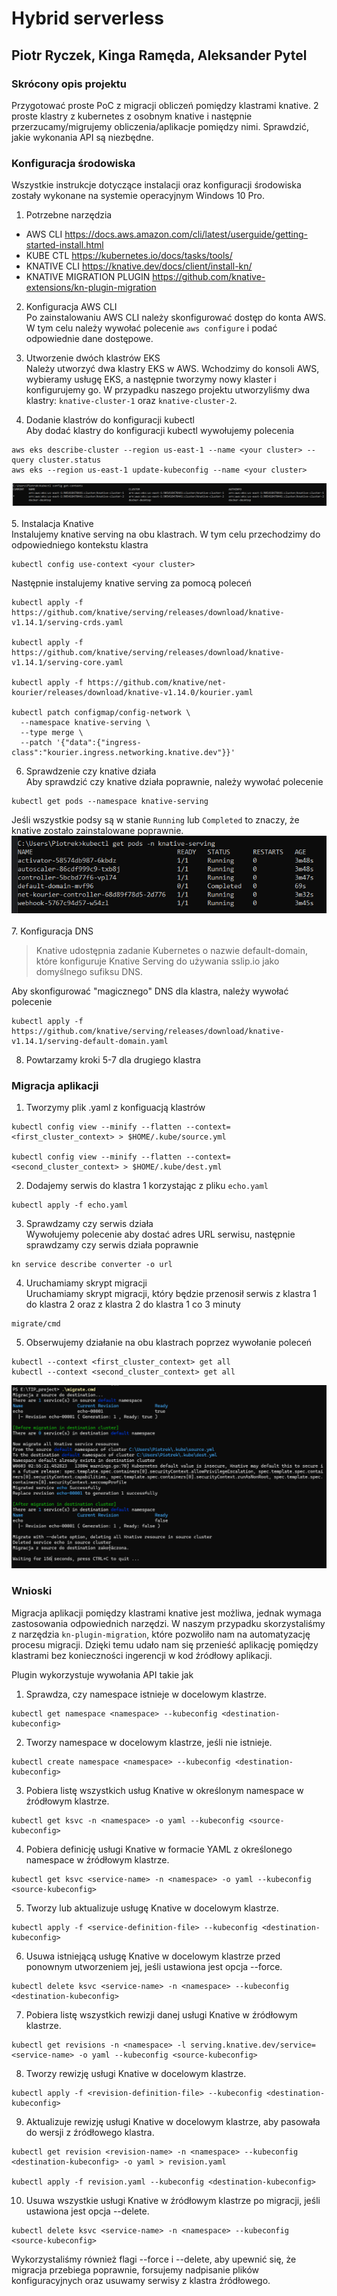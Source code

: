 # Hybrid serverless
## Piotr Ryczek, Kinga Ramęda, Aleksander Pytel

### Skrócony opis projektu
Przygotować proste PoC z migracji obliczeń pomiędzy klastrami knative. 2 proste klastry z kubernetes z osobnym knative i następnie przerzucamy/migrujemy obliczenia/aplikacje pomiędzy nimi. Sprawdzić, jakie wykonania API są niezbędne.


### Konfiguracja środowiska
Wszystkie instrukcje dotyczące instalacji oraz konfiguracji środowiska zostały wykonane na systemie operacyjnym Windows 10 Pro.

1. Potrzebne narzędzia
- AWS CLI https://docs.aws.amazon.com/cli/latest/userguide/getting-started-install.html 
- KUBE CTL
https://kubernetes.io/docs/tasks/tools/ 
- KNATIVE CLI 
https://knative.dev/docs/client/install-kn/
- KNATIVE MIGRATION PLUGIN
https://github.com/knative-extensions/kn-plugin-migration

2. Konfiguracja AWS CLI\
Po zainstalowaniu AWS CLI należy skonfigurować dostęp do konta AWS. W tym celu należy wywołać polecenie `aws configure` i podać odpowiednie dane dostępowe.

3. Utworzenie dwóch klastrów EKS\
Należy utworzyć dwa klastry EKS w AWS. Wchodzimy do konsoli AWS, wybieramy usługę EKS, a następnie tworzymy nowy klaster i konfigurujemy go. W przypadku naszego projektu utworzyliśmy dwa klastry: `knative-cluster-1` oraz `knative-cluster-2`.

4. Dodanie klastrów do konfiguracji kubectl\
Aby dodać klastry do konfiguracji kubectl wywołujemy polecenia
```
aws eks describe-cluster --region us-east-1 --name <your cluster> --query cluster.status
aws eks --region us-east-1 update-kubeconfig --name <your cluster>
```
![](2024-06-03-02-33-13.png)\
\
5. Instalacja Knative\
Instalujemy knative serving na obu klastrach. W tym celu przechodzimy do odpowiedniego kontekstu klastra
```
kubectl config use-context <your cluster>
```
Następnie instalujemy knative serving za pomocą poleceń
```
kubectl apply -f https://github.com/knative/serving/releases/download/knative-v1.14.1/serving-crds.yaml

kubectl apply -f https://github.com/knative/serving/releases/download/knative-v1.14.1/serving-core.yaml

kubectl apply -f https://github.com/knative/net-kourier/releases/download/knative-v1.14.0/kourier.yaml

kubectl patch configmap/config-network \
  --namespace knative-serving \
  --type merge \
  --patch '{"data":{"ingress-class":"kourier.ingress.networking.knative.dev"}}'
```

6. Sprawdzenie czy knative działa\
Aby sprawdzić czy knative działa poprawnie, należy wywołać polecenie
```
kubectl get pods --namespace knative-serving
```
Jeśli wszystkie podsy są w stanie `Running` lub `Completed` to znaczy, że knative zostało zainstalowane poprawnie.
![](2024-06-03-02-38-55.png)\
\
7. Konfiguracja DNS
> Knative udostępnia zadanie Kubernetes o nazwie default-domain, które konfiguruje Knative Serving do używania sslip.io jako domyślnego sufiksu DNS.

Aby skonfigurować "magicznego" DNS dla klastra, należy wywołać polecenie
```
kubectl apply -f https://github.com/knative/serving/releases/download/knative-v1.14.1/serving-default-domain.yaml
```

8. Powtarzamy kroki 5-7 dla drugiego klastra


### Migracja aplikacji

1. Tworzymy plik .yaml z konfiguacją klastrów
```
kubectl config view --minify --flatten --context=<first_cluster_context> > $HOME/.kube/source.yml

kubectl config view --minify --flatten --context=<second_cluster_context> > $HOME/.kube/dest.yml
```

2. Dodajemy serwis do klastra 1 korzystając z pliku `echo.yaml`
```
kubectl apply -f echo.yaml
```

3. Sprawdzamy czy serwis działa\
Wywołujemy polecenie aby dostać adres URL serwisu, następnie sprawdzamy czy serwis działa poprawnie
```
kn service describe converter -o url
```

4. Uruchamiamy skrypt migracji\
Uruchamiamy skrypt migracji, który będzie przenosił serwis z klastra 1 do klastra 2 oraz z klastra 2 do klastra 1 co 3 minuty
```
migrate/cmd
```

5. Obserwujemy działanie na obu klastrach poprzez wywołanie poleceń
```
kubectl --context <first_cluster_context> get all
kubectl --context <second_cluster_context> get all
```
![](2024-06-03-02-55-52.png)


### Wnioski

Migracja aplikacji pomiędzy klastrami knative jest możliwa, jednak wymaga zastosowania odpowiednich narzędzi. W naszym przypadku skorzystaliśmy z narzędzia `kn-plugin-migration`, które pozwoliło nam na automatyzację procesu migracji. Dzięki temu udało nam się przenieść aplikację pomiędzy klastrami bez konieczności ingerencji w kod źródłowy aplikacji.

Plugin wykorzystuje wywołania API takie jak

1. Sprawdza, czy namespace istnieje w docelowym klastrze.
```
kubectl get namespace <namespace> --kubeconfig <destination-kubeconfig>
```

2. Tworzy namespace w docelowym klastrze, jeśli nie istnieje.
```
kubectl create namespace <namespace> --kubeconfig <destination-kubeconfig>
```

3. Pobiera listę wszystkich usług Knative w określonym namespace w źródłowym klastrze.
```
kubectl get ksvc -n <namespace> -o yaml --kubeconfig <source-kubeconfig>
```

4. Pobiera definicję usługi Knative w formacie YAML z określonego namespace w źródłowym klastrze.
```
kubectl get ksvc <service-name> -n <namespace> -o yaml --kubeconfig <source-kubeconfig>
```

5. Tworzy lub aktualizuje usługę Knative w docelowym klastrze.
```
kubectl apply -f <service-definition-file> --kubeconfig <destination-kubeconfig>
```

6. Usuwa istniejącą usługę Knative w docelowym klastrze przed ponownym utworzeniem jej, jeśli ustawiona jest opcja --force.
```
kubectl delete ksvc <service-name> -n <namespace> --kubeconfig <destination-kubeconfig>
```

7. Pobiera listę wszystkich rewizji danej usługi Knative w źródłowym klastrze.
```
kubectl get revisions -n <namespace> -l serving.knative.dev/service=<service-name> -o yaml --kubeconfig <source-kubeconfig>
```

8. Tworzy rewizję usługi Knative w docelowym klastrze.
```
kubectl apply -f <revision-definition-file> --kubeconfig <destination-kubeconfig>
```

9. Aktualizuje rewizję usługi Knative w docelowym klastrze, aby pasowała do wersji z źródłowego klastra.
```
kubectl get revision <revision-name> -n <namespace> --kubeconfig <destination-kubeconfig> -o yaml > revision.yaml

kubectl apply -f revision.yaml --kubeconfig <destination-kubeconfig>
```

10. Usuwa wszystkie usługi Knative w źródłowym klastrze po migracji, jeśli ustawiona jest opcja --delete.
```
kubectl delete ksvc <service-name> -n <namespace> --kubeconfig <source-kubeconfig>
```


Wykorzystaliśmy również flagi --force i --delete, aby upewnić się, że migracja przebiega poprawnie, forsujemy nadpisanie plików konfiguracyjnych oraz usuwamy serwisy z klastra źródłowego.
